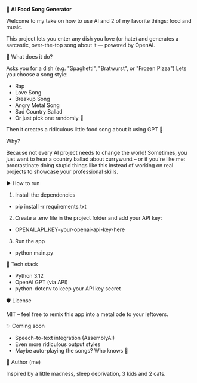 **🎤 AI Food Song Generator**

Welcome to my take on how to use AI and 2 of my favorite things: food and music.

This project lets you enter any dish you love (or hate) and generates a sarcastic, over-the-top song about it — powered by OpenAI.

🍔 What does it do?

Asks you for a dish (e.g. "Spaghetti", "Bratwurst", or "Frozen Pizza")
Lets you choose a song style:
- Rap
- Love Song
- Breakup Song
- Angry Metal Song
- Sad Country Ballad
- Or just pick one randomly 🎲

Then it creates a ridiculous little food song about it using GPT
🧠 

Why?

Because not every AI project needs to change the world!
Sometimes, you just want to hear a country ballad about currywurst –
or if you're like me: procrastinate doing stupid things like this instead of working on real projects to showcase your professional skills.

▶️ How to run

1. Install the dependencies
- pip install -r requirements.txt

2. Create a .env file in the project folder and add your API key:
- OPENAI_API_KEY=your-openai-api-key-here

3. Run the app
- python main.py

🤖 Tech stack
- Python 3.12
- OpenAI GPT (via API)
- python-dotenv to keep your API key secret

🛡️ License

MIT – feel free to remix this app into a metal ode to your leftovers.

✨ Coming soon

- Speech-to-text integration (AssemblyAI)
- Even more ridiculous output styles
- Maybe auto-playing the songs? Who knows 🤷

💌 Author (me)

Inspired by a little madness, sleep deprivation, 3 kids and 2 cats.

